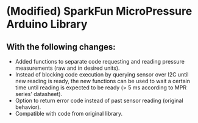(Modified) SparkFun MicroPressure Arduino Library
========================================

With the following changes:
-------------------

* Added functions to separate code requesting and reading pressure measurements (raw and in desired units).
* Instead of blocking code execution by querying sensor over I2C until new reading is ready, the new functions can be used to wait a certain time until reading is expected to be ready (> 5 ms according to MPR series' datasheet).
* Option to return error code instead of past sensor reading (original behavior).
* Compatible with code from original library.